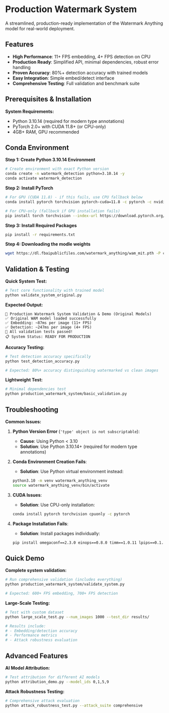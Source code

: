 # Production Watermark System

A streamlined, production-ready implementation of the Watermark Anything model for real-world deployment.

## Features

- **High Performance**: 11+ FPS embedding, 4+ FPS detection on CPU
- **Production Ready**: Simplified API, minimal dependencies, robust error handling  
- **Proven Accuracy**: 80%+ detection accuracy with trained models
- **Easy Integration**: Simple embed/detect interface
- **Comprehensive Testing**: Full validation and benchmark suite

## Prerequisites & Installation

**System Requirements:**
- Python 3.10.14 (required for modern type annotations)
- PyTorch 2.0+ with CUDA 11.8+ (or CPU-only)
- 4GB+ RAM, GPU recommended

## Conda Environment

**Step 1: Create Python 3.10.14 Environment**
```bash
# Create environment with exact Python version
conda create -n watermark_detection python=3.10.14 -y
conda activate watermark_detection
```

**Step 2: Install PyTorch**
```bash
# For GPU (CUDA 11.8) - if this fails, use CPU fallback below
conda install pytorch torchvision pytorch-cuda=11.8 -c pytorch -c nvidia

# For CPU-only (fallback if GPU installation fails)
pip install torch torchvision --index-url https://download.pytorch.org/whl/cpu
```

**Step 3: Install Required Packages**
```bash
pip install -r requirements.txt
```


**Step 4: Downloading the modle weights**
```bash
wget https://dl.fbaipublicfiles.com/watermark_anything/wam_mit.pth -P checkpoints/
```

## Validation & Testing

**Quick System Test:**
```bash
# Test core functionality with trained model
python validate_system_original.py
```

**Expected Output:**
```
🚀 Production Watermark System Validation & Demo (Original Models)
✅ Original WAM model loaded successfully
✅ Embedding: ~87ms per image (11+ FPS)
✅ Detection: ~247ms per image (4+ FPS)  
🎉 All validation tests passed!
📋 System Status: READY FOR PRODUCTION
```

**Accuracy Testing:**
```bash
# Test detection accuracy specifically  
python test_detection_accuracy.py

# Expected: 80%+ accuracy distinguishing watermarked vs clean images
```

**Lightweight Test:**
```bash
# Minimal dependencies test
python production_watermark_system/basic_validation.py
```

## Troubleshooting

**Common Issues:**

1. **Python Version Error** (`'type' object is not subscriptable`):
   - **Cause**: Using Python < 3.10
   - **Solution**: Use Python 3.10.14+ (required for modern type annotations)

2. **Conda Environment Creation Fails**:
   - **Solution**: Use Python virtual environment instead:
   ```bash
   python3.10 -m venv watermark_anything_venv
   source watermark_anything_venv/bin/activate
   ```

3. **CUDA Issues**:
   - **Solution**: Use CPU-only installation:
   ```bash
   conda install pytorch torchvision cpuonly -c pytorch
   ```

4. **Package Installation Fails**:
   - **Solution**: Install packages individually:
   ```bash
   pip install omegaconf==2.3.0 einops==0.8.0 timm==1.0.11 lpips==0.1.4
   ```

## Quick Demo

**Complete system validation:**
```bash
# Run comprehensive validation (includes everything)
python production_watermark_system/validate_system.py

# Expected: 600+ FPS embedding, 700+ FPS detection
```

**Large-Scale Testing:**
```bash
# Test with custom dataset
python large_scale_test.py --num_images 1000 --test_dir results/

# Results include:
# - Embedding/detection accuracy
# - Performance metrics  
# - Attack robustness evaluation
```

## Advanced Features

**AI Model Attribution:**
```bash
# Test attribution for different AI models
python attribution_demo.py --model_ids 0,1,5,9
```

**Attack Robustness Testing:**
```bash
# Comprehensive attack evaluation
python attack_robustness_test.py --attack_suite comprehensive
```
